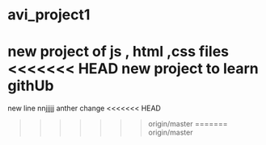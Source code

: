 # avi_project1
new project of js , html ,css files
<<<<<<< HEAD
new project to learn githUb   
=======
new line
nnjjjjj
anther change
<<<<<<< HEAD
>>>>>>> origin/master
=======
>>>>>>> origin/master
